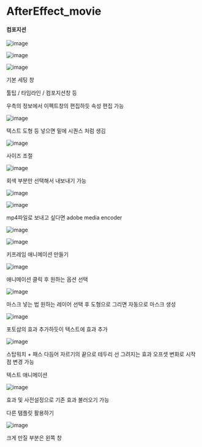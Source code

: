 # AfterEffect_movie

#### 컴포지션

![image](https://user-images.githubusercontent.com/80494367/127789523-9a4b3804-9464-4c93-aa0a-1bff55508ea5.png)

![image](https://user-images.githubusercontent.com/80494367/127789540-57fd620e-65ab-4699-839f-a1373325644f.png)

![image](https://user-images.githubusercontent.com/80494367/127789602-ef495600-1217-453a-b703-0f575ff75408.png)

기본 세팅 창

툴팁 / 타임라인 / 컴포지션창 등

우측의 정보에서  이펙트창의 편집하듯  속성 편집 가능

![image](https://user-images.githubusercontent.com/80494367/127789682-7b6d85de-8a96-49d7-b17d-dc5517f21874.png)

텍스트 도형 등 넣으면 밑에 시퀀스 처럼 생김

![image](https://user-images.githubusercontent.com/80494367/127789722-c9419303-2f8d-4247-b53d-ff049892b101.png)

사이즈 조절


![image](https://user-images.githubusercontent.com/80494367/127789770-38d5b4c9-0c2e-43e9-9c3d-5f2c5e199a9c.png)

회색 부분만 선택해서 내보내기 가능

![image](https://user-images.githubusercontent.com/80494367/127789789-42d6b37e-335e-44e8-addd-a671c8154ee6.png)

![image](https://user-images.githubusercontent.com/80494367/127789801-004eb84d-3a61-4a68-bea0-92881636905f.png)


mp4파일로 보내고 싶다면  adobe media encoder

![image](https://user-images.githubusercontent.com/80494367/127789893-9118f57a-7518-4755-bc20-b00cb59251b4.png)

![image](https://user-images.githubusercontent.com/80494367/127789972-3ad69259-9826-470d-9867-b4697ad69020.png)



키프레임 애니메이션 만들기

![image](https://user-images.githubusercontent.com/80494367/127790047-a16686dc-8a44-49e0-a8da-cdac3a110c7b.png)

애니메이션  클릭 후 원하는 옵션 선택

![image](https://user-images.githubusercontent.com/80494367/127790085-961b474a-1df5-4327-b006-398eb3992576.png)

마스크 넣는 법   원하는 레이어 선택 후 도형으로 그리면  자동으로 마스크 생성


![image](https://user-images.githubusercontent.com/80494367/127790127-2b34d3a0-7456-451f-96e1-882b8ead11e3.png)

포토샵의 효과 추가하듯이  텍스트에 효과 추가


![image](https://user-images.githubusercontent.com/80494367/127790224-24b961bc-e2b8-40bd-8a07-a546d2f65817.png)


스탑워치 + 패스 다듬어 자르기의 끝으로  테두리 선  그려지는 효과
오프셋 변화로 시작점 변경 가능


텍스트 애니메이션

![image](https://user-images.githubusercontent.com/80494367/127790318-3dfeb1d4-d34a-4d84-8115-60c30b978768.png)

효과 및 사전설정으로 기존 효과 불러오기 가능


다른 탬플릿 활용하기

![image](https://user-images.githubusercontent.com/80494367/127790790-1e94608f-8773-4faa-bfc6-533e6a2dc771.png)

 크게 만질 부분은 왼쪽 창
